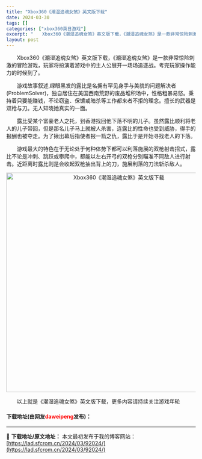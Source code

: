 ```yaml
---
title: "Xbox360《潮湿追魂女煞》英文版下载"
date: 2024-03-30
tags: []
categories: ["xbox360英日游戏"]
excerpt: "　　Xbox360《潮湿追魂女煞》英文版下载，《潮湿追魂女煞》是一款非常惊险刺激的冒险游戏，玩家将扮演着游戏中的主人公展开一场场追逐战。考完玩家操作能力的时候到了。 　　游戏故事叙述,绿眼黑发的露比是名拥有罕见身手与美貌的问题解决者(ProblemSolver)，独自居住在美国西南荒野的废品堆积场中&hellip;"
layout: post
---
```


 <p>　　Xbox360《潮湿追魂女煞》英文版下载，《潮湿追魂女煞》是一款非常惊险刺激的冒险游戏，玩家将扮演着游戏中的主人公展开一场场追逐战。考完玩家操作能力的时候到了。</p> <p>　　游戏故事叙述,绿眼黑发的露比是名拥有罕见身手与美貌的问题解决者(ProblemSolver)，独自居住在美国西南荒野的废品堆积场中，性格粗暴易怒。秉持着只要能赚钱，不论窃盗、保镳或暗杀等工作都来者不拒的理念。擅长的武器是双枪与刀。无人知晓她真实的一面。</p> <p>　　露比受某个富豪老人之托，到香港找回他下落不明的儿子。虽然露比顺利将老人的儿子带回，但是那名儿子马上就被人杀害，连露比的性命也受到威胁，得手的报酬也被夺走。为了揪出幕后指使者报一箭之仇，露比于是开始寻找老人的下落。</p> <p>　　游戏最大的特色在于无论处于何种体势下都可以利落施展的双枪射击招式，露比不论是冲刺、跳跃或攀爬中，都能以左右开弓的双枪分别瞄准不同敌人进行射击。近距离时露比则是会收起双枪抽出背上的刀，施展利落的刀法斩杀敌人。</p> <p align="center"><img align="" border="0" src="https://lad.sfcrom.cn/wp-content/uploads/2024/03/20240330_6607d3ac168c8.jpg" width="583" alt="Xbox360《潮湿追魂女煞》英文版下载" /></p> <p>　　以上就是《潮湿追魂女煞》英文版下载，更多内容请持续关注游戏年轮</p> <p><h4>下载地址(由网友<font color="red">daweipeng</font>发布)：</h4></p> 

---
📖 **下载地址/原文地址：** 本文最初发布于我的博客网站：[https://lad.sfcrom.cn/2024/03/92024/](https://lad.sfcrom.cn/2024/03/92024/)
